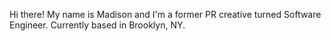 Hi there! My name is Madison and I'm a former PR creative turned Software Engineer. Currently based in Brooklyn, NY. 

